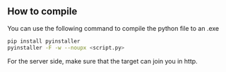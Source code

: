## How to compile 

You can use the following command to compile the python file to an .exe 

```bash
pip install pyinstaller
pyinstaller -F -w --noupx <script.py> 
```

For the server side, make sure that the target can join you in http. 
